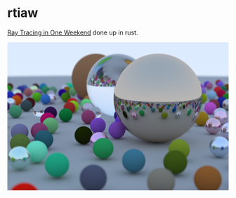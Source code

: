 # rtiaw

[Ray Tracing in One Weekend](https://raytracing.github.io/books/RayTracingInOneWeekend.html) done up in rust.

![Ray tracin'](rtiaw.png)